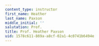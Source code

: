 ```yaml
---
content_type: instructor
first_name: Heather
last_name: Paxson
middle_initial: ''
salutation: Prof.
title: Prof. Heather Paxson
uid: 1578c611-869a-a8cf-02a1-4c0741b6494e
---
```

